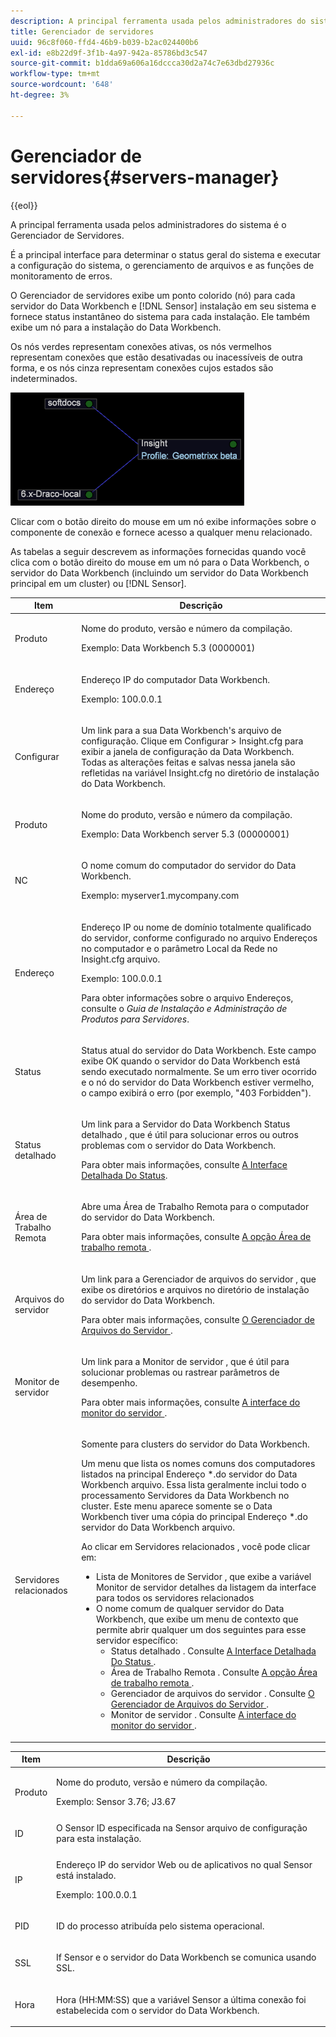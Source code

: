 ```yaml
---
description: A principal ferramenta usada pelos administradores do sistema é o Gerenciador de Servidores.
title: Gerenciador de servidores
uuid: 96c8f060-ffd4-46b9-b039-b2ac024400b6
exl-id: e8b22d9f-3f1b-4a97-942a-85786bd3c547
source-git-commit: b1dda69a606a16dccca30d2a74c7e63dbd27936c
workflow-type: tm+mt
source-wordcount: '648'
ht-degree: 3%

---
```


# Gerenciador de servidores{#servers-manager}

{{eol}}

A principal ferramenta usada pelos administradores do sistema é o Gerenciador de Servidores.

É a principal interface para determinar o status geral do sistema e executar a configuração do sistema, o gerenciamento de arquivos e as funções de monitoramento de erros.

O Gerenciador de servidores exibe um ponto colorido (nó) para cada servidor do Data Workbench e [!DNL Sensor] instalação em seu sistema e fornece status instantâneo do sistema para cada instalação. Ele também exibe um nó para a instalação do Data Workbench.

Os nós verdes representam conexões ativas, os nós vermelhos representam conexões que estão desativadas ou inacessíveis de outra forma, e os nós cinza representam conexões cujos estados são indeterminados.

![](assets/vis_SysStat_RedGreenDots.png)

Clicar com o botão direito do mouse em um nó exibe informações sobre o componente de conexão e fornece acesso a qualquer menu relacionado.

As tabelas a seguir descrevem as informações fornecidas quando você clica com o botão direito do mouse em um nó para o Data Workbench, o servidor do Data Workbench (incluindo um servidor do Data Workbench principal em um cluster) ou [!DNL Sensor].

<table id="table_C459CAAB07D34144B5BFFCCC84C2BB37"> 
 <thead> 
  <tr> 
   <th colname="col1" class="entry"> Item </th> 
   <th colname="col2" class="entry"> Descrição </th> 
  </tr> 
 </thead>
 <tbody> 
  <tr> 
   <td colname="col1"> <p>Produto </p> </td> 
   <td colname="col2"> <p>Nome do produto, versão e número da compilação. </p> <p>Exemplo: Data Workbench 5.3 (0000001) </p> </td> 
  </tr> 
  <tr> 
   <td colname="col1"> <p>Endereço </p> </td> 
   <td colname="col2"> <p>Endereço IP do computador Data Workbench. </p> <p>Exemplo: 100.0.0.1 </p> </td> 
  </tr> 
  <tr> 
   <td colname="col1"> <p>Configurar </p> </td> 
   <td colname="col2"> <p>Um link para a sua <span class="keyword"> Data Workbench's </span> arquivo de configuração. Clique em <span class="uicontrol"> Configurar </span> &gt; <span class="uicontrol"> Insight.cfg </span> para exibir a janela de configuração da Data Workbench. Todas as alterações feitas e salvas nessa janela são refletidas na variável <span class="filepath"> Insight.cfg </span> no diretório de instalação do Data Workbench. </p> </td> 
  </tr> 
  <tr> 
   <td colname="col1"> <p>Produto </p> </td> 
   <td colname="col2"> <p>Nome do produto, versão e número da compilação. </p> <p>Exemplo: Data Workbench server 5.3 (00000001) </p> </td> 
  </tr> 
  <tr> 
   <td colname="col1"> <p>NC </p> </td> 
   <td colname="col2"> <p>O nome comum do computador do servidor do Data Workbench. </p> <p>Exemplo: <span class="filepath"> myserver1.mycompany.com </span> </p> </td> 
  </tr> 
  <tr> 
   <td colname="col1"> <p>Endereço </p> </td> 
   <td colname="col2"> <p>Endereço IP ou nome de domínio totalmente qualificado do servidor, conforme configurado no arquivo Endereços no computador e o parâmetro Local da Rede no <span class="filepath"> Insight.cfg </span> arquivo. </p> <p>Exemplo: 100.0.0.1 </p> <p>Para obter informações sobre o arquivo Endereços, consulte o <i>Guia de Instalação e Administração de Produtos para Servidores</i>. </p> </td> 
  </tr> 
  <tr> 
   <td colname="col1"> <p>Status </p> </td> 
   <td colname="col2"> <p>Status atual do servidor do Data Workbench. Este campo exibe OK quando o servidor do Data Workbench está sendo executado normalmente. Se um erro tiver ocorrido e o nó do servidor do Data Workbench estiver vermelho, o campo exibirá o erro (por exemplo, "403 Forbidden"). </p> </td> 
  </tr> 
  <tr> 
   <td colname="col1"> <p>Status detalhado </p> </td> 
   <td colname="col2"> <p>Um link para a <span class="keyword"> Servidor do Data Workbench </span> <span class="wintitle"> Status detalhado </span> , que é útil para solucionar erros ou outros problemas com o servidor do Data Workbench. </p> <p>Para obter mais informações, consulte <a href="../../../home/c-get-started/c-admin-intrf/c-det-stat-interf.md"> A Interface Detalhada Do Status</a>. </p> </td> 
  </tr> 
  <tr> 
   <td colname="col1"> <p>Área de Trabalho Remota </p> </td> 
   <td colname="col2"> <p>Abre uma <span class="wintitle"> Área de Trabalho Remota </span> para o computador do servidor do Data Workbench. </p> <p>Para obter mais informações, consulte <a href="../../../home/c-get-started/c-admin-intrf/t-rmt-dsktp-opt.md#task-dc0bdb4630474a17af67b931bc22d9ef"> A opção Área de trabalho remota </a>. </p> </td> 
  </tr> 
  <tr> 
   <td colname="col1"> <p>Arquivos do servidor </p> </td> 
   <td colname="col2"> <p>Um link para a <span class="wintitle"> Gerenciador de arquivos do servidor </span>, que exibe os diretórios e arquivos no diretório de instalação do servidor do Data Workbench. </p> <p>Para obter mais informações, consulte <a href="../../../home/c-get-started/c-admin-intrf/c-svr-files-mgr.md#concept-73a0808487c8424285ae7302f53bc5f4"> O Gerenciador de Arquivos do Servidor </a>. </p> </td> 
  </tr> 
  <tr> 
   <td colname="col1"> <p>Monitor de servidor </p> </td> 
   <td colname="col2"> <p>Um link para a <span class="wintitle"> Monitor de servidor </span> , que é útil para solucionar problemas ou rastrear parâmetros de desempenho. </p> <p>Para obter mais informações, consulte <a href="../../../home/c-get-started/c-admin-intrf/c-svr-mtr-intfc.md#concept-3bea7441de20409585e63060d5489f45"> A interface do monitor do servidor </a>. </p> </td> 
  </tr> 
  <tr> 
   <td colname="col1"> <p>Servidores relacionados </p> </td> 
   <td colname="col2"> <p>Somente para clusters do servidor do Data Workbench. </p> <p>Um menu que lista os nomes comuns dos computadores listados na principal <span class="filepath"> Endereço *.do servidor do Data Workbench </span> arquivo. Essa lista geralmente inclui todo o processamento <span class="keyword"> Servidores da Data Workbench </span> no cluster. Este menu aparece somente se o Data Workbench tiver uma cópia do principal <span class="filepath"> Endereço *.do servidor do Data Workbench </span> arquivo. </p> <p>Ao clicar em <span class="uicontrol"> Servidores relacionados </span>, você pode clicar em: 
     <ul id="ul_3B28B8579B1945FD80669EDFDFDA84A6"> 
      <li id="li_90094B46CB304C179136BB75FF0D6DBD"> <span class="uicontrol"> Lista de Monitores de Servidor </span>, que exibe a variável <span class="wintitle"> Monitor de servidor </span> detalhes da listagem da interface para todos os servidores relacionados </li> 
      <li id="li_CD6FF5BB52874ABCB536C2DE2376587A">O nome comum de qualquer servidor do Data Workbench, que exibe um menu de contexto que permite abrir qualquer um dos seguintes para esse servidor específico: 
       <ul id="ul_928510D1DE68471583F2EE7547AEB824"> 
        <li id="li_8399338137354A59B9B4D24AF7EEE868"> <span class="uicontrol"> Status detalhado </span>. Consulte <a href="../../../home/c-get-started/c-admin-intrf/c-det-stat-interf.md"> A Interface Detalhada Do Status </a>. </li> 
        <li id="li_0FE569C56B3F4583BC1F3DF3B4F55765"> <span class="uicontrol"> Área de Trabalho Remota </span>. Consulte <a href="../../../home/c-get-started/c-admin-intrf/t-rmt-dsktp-opt.md#task-dc0bdb4630474a17af67b931bc22d9ef"> A opção Área de trabalho remota </a>. </li> 
        <li id="li_2B6F8419CB5945C9B411F6A7C2C859FF"> <span class="uicontrol"> Gerenciador de arquivos do servidor </span>. Consulte <a href="../../../home/c-get-started/c-admin-intrf/c-svr-files-mgr.md#concept-73a0808487c8424285ae7302f53bc5f4"> O Gerenciador de Arquivos do Servidor </a>. </li> 
        <li id="li_F22F974EB4DE4F0F93623AE98C7DCEBC"> <span class="uicontrol"> Monitor de servidor </span>. Consulte <a href="../../../home/c-get-started/c-admin-intrf/c-svr-mtr-intfc.md#concept-3bea7441de20409585e63060d5489f45"> A interface do monitor do servidor </a>. </li> 
       </ul> </li> 
     </ul> </p> </td> 
  </tr> 
 </tbody> 
</table>

<table id="table_5BFA0AFE2D9A4337BF04343879DAD03B"> 
 <thead> 
  <tr> 
   <th colname="col1" class="entry"> Item </th> 
   <th colname="col2" class="entry"> Descrição </th> 
  </tr> 
 </thead>
 <tbody> 
  <tr> 
   <td colname="col1"> <p>Produto </p> </td> 
   <td colname="col2"> <p>Nome do produto, versão e número da compilação. </p> <p>Exemplo: Sensor 3.76; J3.67 </p> </td> 
  </tr> 
  <tr> 
   <td colname="col1"> <p>ID </p> </td> 
   <td colname="col2"> O <span class="wintitle"> Sensor </span> ID especificada na <span class="wintitle"> Sensor </span> arquivo de configuração para esta instalação. </td> 
  </tr> 
  <tr> 
   <td colname="col1"> <p>IP </p> </td> 
   <td colname="col2"> <p>Endereço IP do servidor Web ou de aplicativos no qual <span class="wintitle"> Sensor </span> está instalado. </p> <p>Exemplo: 100.0.0.1 </p> </td> 
  </tr> 
  <tr> 
   <td colname="col1"> <p>PID </p> </td> 
   <td colname="col2"> <p>ID do processo atribuída pelo sistema operacional. </p> </td> 
  </tr> 
  <tr> 
   <td colname="col1"> <p>SSL </p> </td> 
   <td colname="col2"> <p>If <span class="wintitle"> Sensor </span> e o servidor do Data Workbench se comunica usando SSL. </p> </td> 
  </tr> 
  <tr> 
   <td colname="col1"> <p>Hora </p> </td> 
   <td colname="col2"> <p>Hora (HH:MM:SS) que a variável <span class="wintitle"> Sensor </span> a última conexão foi estabelecida com o servidor do Data Workbench. </p> </td> 
  </tr> 
 </tbody> 
</table>
